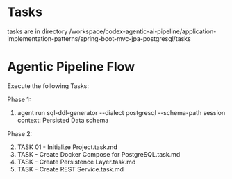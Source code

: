 # Tasks

tasks are in directory /workspace/codex-agentic-ai-pipeline/application-implementation-patterns/spring-boot-mvc-jpa-postgresql/tasks


# Agentic Pipeline Flow

Execute the following Tasks:

Phase 1:
1. agent run sql-ddl-generator --dialect postgresql --schema-path session context: Persisted Data schema

Phase 2:

2. TASK 01 - Initialize Project.task.md
3. TASK - Create Docker Compose for PostgreSQL.task.md
4. TASK - Create Persistence Layer.task.md
5. TASK - Create REST Service.task.md